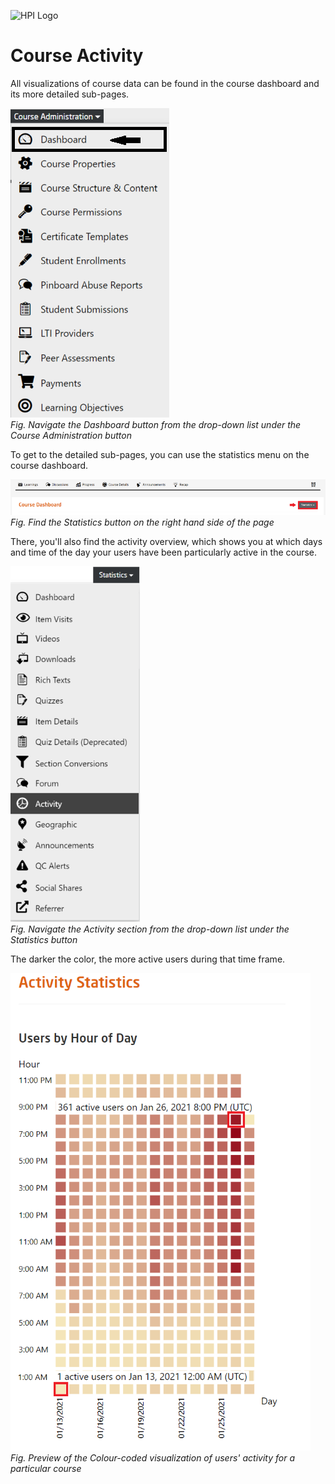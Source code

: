 ![HPI Logo](../../../img/HPI_Logo.png)

# Course Activity

All visualizations of course data can be found in the course dashboard and its more detailed sub-pages.

![Dashboard](../../../img/course_admin_items/dashboard.png)  
*Fig. Navigate the Dashboard button from the drop-down list under the Course Administration button*  

To get to the detailed sub-pages, you can use the statistics menu on the course dashboard.

![Statistics](../../../img/features/analytics/dashboard/statistics.png)  
*Fig. Find the Statistics button on the right hand side of the page*  

There, you'll also find the activity overview, which shows you at which days and time of the day your users have been particularly active in the course.

![Activity](../../../img/features/analytics/dashboard/activity.png)  
*Fig. Navigate the Activity section from the drop-down list under the Statistics button*  

The darker the color, the more active users during that time frame.

![Activity Stats](../../../img/features/analytics/dashboard/activity_stat.png)  
*Fig. Preview of the Colour-coded visualization of users' activity for a particular course*

